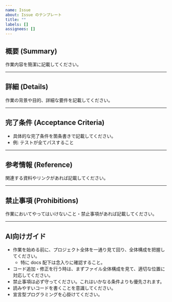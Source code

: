 ```yaml
---
name: Issue
about: Issue のテンプレート
title: ""
labels: []
assignees: []
---
```


## 概要 (Summary)
作業内容を簡潔に記載してください。

---

## 詳細 (Details)
作業の背景や目的、詳細な要件を記載してください。

---

## 完了条件 (Acceptance Criteria)
- 具体的な完了条件を箇条書きで記載してください。
- 例: テストが全てパスすること

---

## 参考情報 (Reference)
関連する資料やリンクがあれば記載してください。

---

## 禁止事項 (Prohibitions)
作業においてやってはいけないこと・禁止事項があれば記載してください。

---

## AI向けガイド
- 作業を始める前に、プロジェクト全体を一通り見て回り、全体構成を把握してください。
  - 特に docs 配下は念入りに確認すること。
- コード追加・修正を行う時は、まずファイル全体構成を見て、適切な位置に対応してください。
- 禁止事項は必ず守ってください。これはいかなる条件よりも優先されます。
- 読みやすいコードを書くことを意識してください。
- 宣言型プログラミングを心掛けてください。
